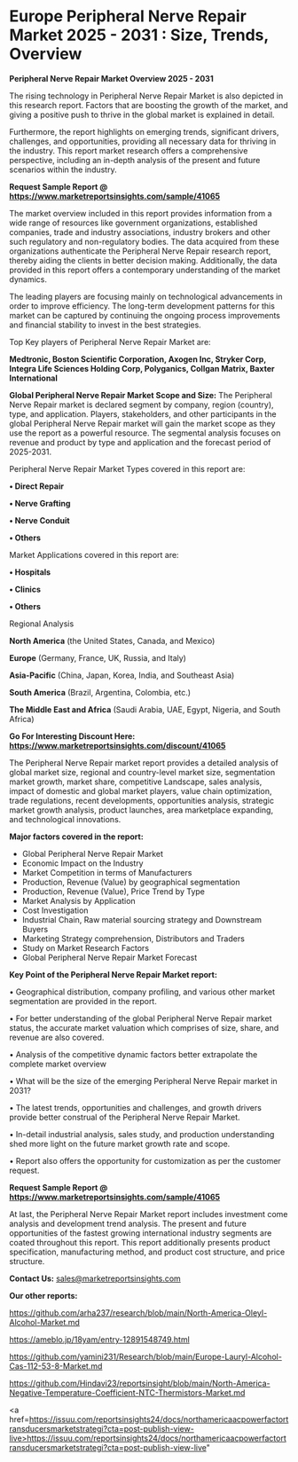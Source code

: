 # Europe Peripheral Nerve Repair Market 2025 - 2031 : Size, Trends, Overview

<Strong> Peripheral Nerve Repair Market Overview 2025 - 2031</strong>

The rising technology in Peripheral Nerve Repair Market is also depicted in this research report. Factors that are boosting the growth of the market, and giving a positive push to thrive in the global market is explained in detail.

Furthermore, the report highlights on emerging trends, significant drivers, challenges, and opportunities, providing all necessary data for thriving in the industry. This report market research offers a comprehensive perspective, including an in-depth analysis of the present and future scenarios within the industry.

<strong>Request Sample Report @ <a href=https://www.marketreportsinsights.com/sample/41065>https://www.marketreportsinsights.com/sample/41065</a></strong>

The market overview included in this report provides information from a wide range of resources like government organizations, established companies, trade and industry associations, industry brokers and other such regulatory and non-regulatory bodies. The data acquired from these organizations authenticate the Peripheral Nerve Repair research report, thereby aiding the clients in better decision making. Additionally, the data provided in this report offers a contemporary understanding of the market dynamics.

The leading players are focusing mainly on technological advancements in order to improve efficiency. The long-term development patterns for this market can be captured by continuing the ongoing process improvements and financial stability to invest in the best strategies.

Top Key players of Peripheral Nerve Repair Market are:

<strong>Medtronic, Boston Scientific Corporation, Axogen Inc, Stryker Corp, Integra Life Sciences Holding Corp, Polyganics, Collgan Matrix, Baxter International</strong>

<strong><b>Global Peripheral Nerve Repair Market Scope and Size:</b></strong>
The Peripheral Nerve Repair market is declared segment by company, region (country), type, and application. Players, stakeholders, and other participants in the global Peripheral Nerve Repair market will gain the market scope as they use the report as a powerful resource. The segmental analysis focuses on revenue and product by type and application and the forecast period of 2025-2031.

Peripheral Nerve Repair Market Types covered in this report are:

<strong>•  Direct Repair

•  Nerve Grafting

•  Nerve Conduit

•  Others</strong>

Market Applications covered in this report are:

<strong>•  Hospitals

•  Clinics

•  Others</strong> 

Regional Analysis

<strong>North America</strong> (the United States, Canada, and Mexico)

<strong>Europe</strong> (Germany, France, UK, Russia, and Italy)

<strong>Asia-Pacific</strong> (China, Japan, Korea, India, and Southeast Asia)

<strong>South America</strong> (Brazil, Argentina, Colombia, etc.)

<strong>The Middle East and Africa</strong> (Saudi Arabia, UAE, Egypt, Nigeria, and South Africa)

<strong>Go For Interesting Discount Here: <a href=https://www.marketreportsinsights.com/discount/41065>https://www.marketreportsinsights.com/discount/41065</a></strong>

The Peripheral Nerve Repair market report provides a detailed analysis of global market size, regional and country-level market size, segmentation market growth, market share, competitive Landscape, sales analysis, impact of domestic and global market players, value chain optimization, trade regulations, recent developments, opportunities analysis, strategic market growth analysis, product launches, area marketplace expanding, and technological innovations.

<strong><b>Major factors covered in the report:</b></strong>
<ul>
  <li>Global Peripheral Nerve Repair Market </li>
  <li>Economic Impact on the Industry</li>
  <li>Market Competition in terms of Manufacturers</li>
  <li>Production, Revenue (Value) by geographical segmentation</li>
  <li>Production, Revenue (Value), Price Trend by Type</li>
  <li>Market Analysis by Application</li>
  <li>Cost Investigation</li>
  <li>Industrial Chain, Raw material sourcing strategy and Downstream Buyers</li>
  <li>Marketing Strategy comprehension, Distributors and Traders</li>
  <li>Study on Market Research Factors</li>
  <li>Global Peripheral Nerve Repair Market Forecast</li>
</ul>

<strong><b>Key Point of the Peripheral Nerve Repair Market report:</b></strong>

• Geographical distribution, company profiling, and various other market segmentation are provided in the report.

• For better understanding of the global Peripheral Nerve Repair market status, the accurate market valuation which comprises of size, share, and revenue are also covered.

• Analysis of the competitive dynamic factors better extrapolate the complete market overview

• What will be the size of the emerging Peripheral Nerve Repair market in 2031?

• The latest trends, opportunities and challenges, and growth drivers provide better construal of the Peripheral Nerve Repair Market.

• In-detail industrial analysis, sales study, and production understanding shed more light on the future market growth rate and scope.

• Report also offers the opportunity for customization as per the customer request.

<strong>Request Sample Report @ <a href=https://www.marketreportsinsights.com/sample/41065>https://www.marketreportsinsights.com/sample/41065</a></strong>

At last, the Peripheral Nerve Repair Market report includes investment come analysis and development trend analysis. The present and future opportunities of the fastest growing international industry segments are coated throughout this report. This report additionally presents product specification, manufacturing method, and product cost structure, and price structure.

<strong>Contact Us:</strong>
sales@marketreportsinsights.com

<strong>Our other reports:</strong>

<a href=https://github.com/arha237/research/blob/main/North-America-Oleyl-Alcohol-Market.md>https://github.com/arha237/research/blob/main/North-America-Oleyl-Alcohol-Market.md</a>

<a href=https://ameblo.jp/18yam/entry-12891548749.html>https://ameblo.jp/18yam/entry-12891548749.html</a>

<a href=https://github.com/yamini231/Research/blob/main/Europe-Lauryl-Alcohol-Cas-112-53-8-Market.md>https://github.com/yamini231/Research/blob/main/Europe-Lauryl-Alcohol-Cas-112-53-8-Market.md</a>

<a href=https://github.com/Hindavi23/reportsinsight/blob/main/North-America-Negative-Temperature-Coefficient-NTC-Thermistors-Market.md>https://github.com/Hindavi23/reportsinsight/blob/main/North-America-Negative-Temperature-Coefficient-NTC-Thermistors-Market.md</a>

<a href=https://issuu.com/reportsinsights24/docs/northamericaacpowerfactortransducersmarketstrategi?cta=post-publish-view-live>https://issuu.com/reportsinsights24/docs/northamericaacpowerfactortransducersmarketstrategi?cta=post-publish-view-live</a>"
